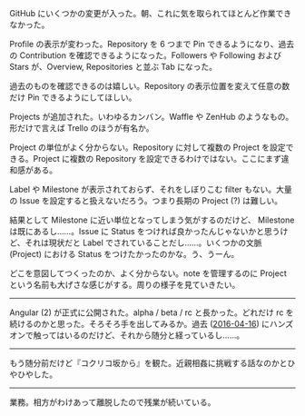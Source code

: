 GitHub にいくつかの変更が入った。朝、これに気を取られてほとんど作業できなかった。

Profile の表示が変わった。Repository を 6 つまで Pin できるようになり、過去の Contribution を確認できるようになった。Followers や Following および Stars が、Overview, Repositories と並ぶ Tab になった。

過去のものを確認できるのは嬉しい。Repository の表示位置を変えて任意の数だけ Pin できるようにしてほしい。

Projects が追加された。いわゆるカンバン。Waffle や ZenHub のようなもの。形だけで言えば Trello のほうが有名か。

Project の単位がよく分からない。Repository に対して複数の Project を設定できる。Project に複数の Repository を設定できるわけではない。ここにまず違和感がある。

Label や Milestone が表示されておらず、それをしぼりこむ filter もない。大量の Issue を設定すると扱えないだろう。つまり長期の Project (?) は難しい。

結果として Milestone に近い単位となってしまう気がするのだけど、 Milestone は既にあるし……。Issue に Status をつければ良かったんじゃないかと思うけど、それは現状だと Label でされていることだし……。いくつかの文脈 (Project) における Status をつけたかったのかな。う、うーん。

どこを意図してつくったのか、よく分からない。note を管理するのに Project という名前も大げさな感じがする。周りの様子を見ていきたい。

----

Angular (2) が正式に公開された。alpha / beta / rc と長かった。どれだけ rc を続けるのかと思った。そろそろ手を出してみるか。過去 ([2016-04-16][]) にハンズオンで触ってはいるのだけど、それから随分と経っているし……。

----

もう随分前だけど『コクリコ坂から』を観た。近親相姦に挑戦する話なのかとひやひやした。

----

業務。相方がわけあって離脱したので残業が続いている。

[2016-04-16]: http://blog.bouzuya.net/2016/04/16/
